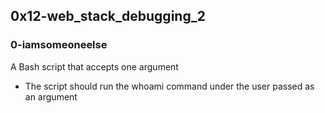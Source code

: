 ## 0x12-web_stack_debugging_2

### 0-iamsomeoneelse
A Bash script that accepts one argument
* The script should run the whoami command under the user passed as an argument

